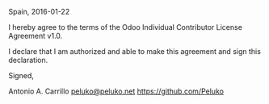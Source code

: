 Spain, 2016-01-22

I hereby agree to the terms of the Odoo Individual Contributor License
Agreement v1.0.

I declare that I am authorized and able to make this agreement and sign this
declaration.

Signed,

Antonio A. Carrillo peluko@peluko.net https://github.com/Peluko

